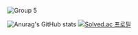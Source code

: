 ![Group 5](https://github.com/Ranranruo/Ranranruo/assets/123725521/26656087-d943-4674-98c6-5dff83427c3c)

![Anurag's GitHub stats](https://github-readme-stats.vercel.app/api?username=Ranranruo&show_icons=true&theme=radical&size_weight=0.5&count_weight=0.5&card_width=300)   [![Solved.ac
프로필](http://mazassumnida.wtf/api/generate_badge?boj=tlsalstjr58)](https://solved.ac/tlsalstjr58) 
